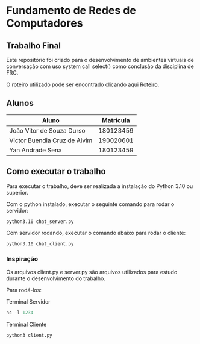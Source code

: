 # Fundamento de Redes de Computadores

## Trabalho Final

Este repositório foi criado para o desenvolvimento de ambientes virtuais de conversação com uso system call select() como conclusão da disciplina de FRC.

O roteiro utilizado pode ser encontrado clicando aqui [Roteiro](/FRC_PROJ_PESQUISA_SALAS_BATE_PAPO.pdf).

## Alunos

| Aluno                        | Matrícula |
| ---------------------------- | --------- |
| João Vitor de Souza Durso    | 180123459 |
| Victor Buendia Cruz de Alvim | 190020601 |
| Yan Andrade Sena             | 180123459 |

## Como executar o trabalho

Para executar o trabalho, deve ser realizada a instalação do Python 3.10 ou superior.

Com  o python instalado, executar o seguinte comando para rodar o servidor: 
```
python3.10 chat_server.py
```

Com servidor rodando, executar o comando abaixo para rodar o cliente:
```
python3.10 chat_client.py
```

### Inspiração

Os arquivos client.py e server.py são arquivos utilizados para estudo durante o desenvolvimento do trabalho. 

Para rodá-los:

Terminal Servidor
```python
nc -l 1234
```

Terminal Cliente
```python
python3 client.py
```